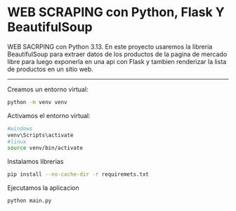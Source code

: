 # WEB SCRAPING con Python, Flask Y BeautifulSoup

WEB SACRPING con Python 3.13. En este proyecto usaremos la libreria BeautifulSoup para extraer datos de los productos de la pagina de mercado libre para luego exponerla en una api con Flask y tambien renderizar la lista de productos en un sitio web.

<hr/>

Creamos un entorno virtual:
```bash 
python -m venv venv
```

Activamos el entorno virtual:
```bash
#windows
venv\Scripts\activate
#linux
source venv/bin/activate
```

Instalamos librerias
```bash
pip install --no-cache-dir -r requiremets.txt
```


Ejecutamos la aplicacion
```bash
python main.py
```


